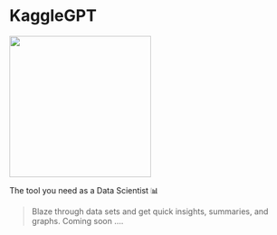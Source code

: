 # KaggleGPT  
<img src='https://github.com/Emad-Eldin-G/KaggleGPT/blob/main/icons8-kaggle-500.png' width=250>   

The tool you need as a Data Scientist 📊   

> Blaze through data sets and get quick insights, summaries, and graphs.
> Coming soon ....
